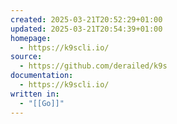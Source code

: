 ```yaml
---
created: 2025-03-21T20:52:29+01:00
updated: 2025-03-21T20:54:39+01:00
homepage:
  - https://k9scli.io/
source:
  - https://github.com/derailed/k9s
documentation:
  - https://k9scli.io/
written in:
  - "[[Go]]"
---
```

